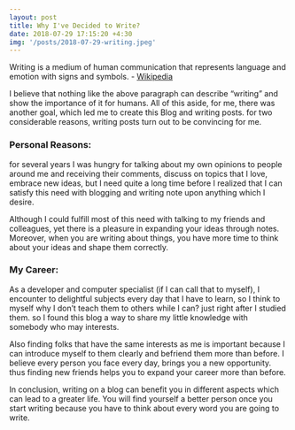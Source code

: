 ```yaml
---
layout: post
title: Why I've Decided to Write?
date: 2018-07-29 17:15:20 +4:30
img: '/posts/2018-07-29-writing.jpeg'
---
```


Writing is a medium of human communication that represents language and emotion with signs and symbols.  - [Wikipedia](https://en.wikipedia.org/wiki/Writing)

I believe that nothing like the above paragraph can describe “writing” and show the importance of it for humans. All of this aside, for me, there was another goal, which led me to create this Blog and writing posts. for two considerable reasons, writing posts turn out to be convincing for me.

### Personal Reasons:

for several years I was hungry for talking about my own opinions to people around me and receiving their comments, discuss on topics that I love, embrace new ideas, but I need quite a long time before I realized that I can satisfy this need with blogging and writing note upon anything which I desire.

Although I could fulfill most of this need with talking to my friends and colleagues, yet there is a pleasure in expanding your ideas through notes. Moreover, when you are writing about things, you have more time to think about your ideas and shape them correctly.

### My Career:

As a developer and computer specialist (if I can call that to myself), I encounter to delightful subjects every day that I have to learn, so I think to myself why I don’t teach them to others while I can? just right after I studied them. so I found this blog a way to share my little knowledge with somebody who may interests.

Also finding folks that have the same interests as me is important because I can introduce myself to them clearly and befriend them more than before. I believe every person you face every day, brings you a new opportunity. thus finding new friends helps you to expand your career more than before.

In conclusion, writing on a blog can benefit you in different aspects which can lead to a greater life. You will find yourself a better person once you start writing because you have to think about every word you are going to write.